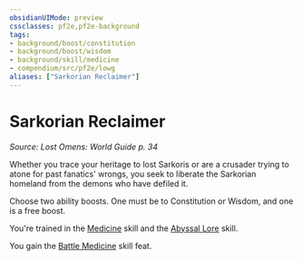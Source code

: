 ```yaml
---
obsidianUIMode: preview
cssclasses: pf2e,pf2e-background
tags:
- background/boost/constitution
- background/boost/wisdom
- background/skill/medicine
- compendium/src/pf2e/lowg
aliases: ["Sarkorian Reclaimer"]
---
```

# Sarkorian Reclaimer
*Source: Lost Omens: World Guide p. 34*  

Whether you trace your heritage to lost Sarkoris or are a crusader trying to atone for past fanatics' wrongs, you seek to liberate the Sarkorian homeland from the demons who have defiled it.

Choose two ability boosts. One must be to Constitution or Wisdom, and one is a free boost.

You're trained in the [Medicine](compendium/skills.md#Medicine) skill and the [Abyssal Lore](compendium/skills.md#Lore) skill.

You gain the [Battle Medicine](compendium/feats/battle-medicine.md) skill feat.